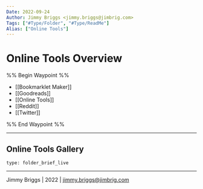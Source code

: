 ```yaml
---
Date: 2022-09-24
Author: Jimmy Briggs <jimmy.briggs@jimbrig.com>
Tags: ["#Type/Folder", "#Type/ReadMe"]
Alias: ["Online Tools"]
---
```


# Online Tools Overview

%% Begin Waypoint %%
- [[Bookmarklet Maker]]
- [[Goodreads]]
- [[Online Tools]]
- [[Reddit]]
- [[Twitter]]

%% End Waypoint %%

***

## Online Tools Gallery

 
```ccard
type: folder_brief_live
```
 

***

Jimmy Briggs | 2022 | <jimmy.briggs@jimbrig.com>



